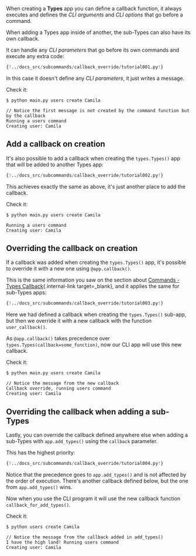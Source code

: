 When creating a **Types** app you can define a callback function, it always executes and defines the *CLI arguments* and *CLI options* that go before a command.

When adding a Types app inside of another, the sub-Types can also have its own callback.

It can handle any *CLI parameters* that go before its own commands and execute any extra code:

```Python hl_lines="9 10 11"
{!../docs_src/subcommands/callback_override/tutorial001.py!}
```

In this case it doesn't define any *CLI parameters*, it just writes a message.

Check it:

<div class="termy">

```console
$ python main.py users create Camila

// Notice the first message is not created by the command function but by the callback
Running a users command
Creating user: Camila
```

</div>

## Add a callback on creation

It's also possible to add a callback when creating the `types.Types()` app that will be added to another Types app:

```Python hl_lines="6 7  10"
{!../docs_src/subcommands/callback_override/tutorial002.py!}
```

This achieves exactly the same as above, it's just another place to add the callback.

Check it:

<div class="termy">

```console
$ python main.py users create Camila

Running a users command
Creating user: Camila
```

</div>

## Overriding the callback on creation

If a callback was added when creating the `types.Types()` app, it's possible to override it with a new one using `@app.callback()`.

This is the same information you saw on the section about [Commands - Types Callback](../commands/callback.md){.internal-link target=_blank}, and it applies the same for sub-Types apps:

```Python hl_lines="6 7  10  14 15 16"
{!../docs_src/subcommands/callback_override/tutorial003.py!}
```

Here we had defined a callback when creating the `types.Types()` sub-app, but then we override it with a new callback with the function `user_callback()`.

As `@app.callback()` takes precedence over `types.Types(callback=some_function)`, now our CLI app will use this new callback.

Check it:

<div class="termy">

```console
$ python main.py users create Camila

// Notice the message from the new callback
Callback override, running users command
Creating user: Camila
```

</div>

## Overriding the callback when adding a sub-Types

Lastly, you can override the callback defined anywhere else when adding a sub-Types with `app.add_types()` using the `callback` parameter.

This has the highest priority:

```Python hl_lines="13 14  17"
{!../docs_src/subcommands/callback_override/tutorial004.py!}
```

Notice that the precedence goes to `app.add_types()` and is not affected by the order of execution. There's another callback defined below, but the one from `app.add_types()` wins.

Now when you use the CLI program it will use the new callback function `callback_for_add_types()`.

Check it:

<div class="termy">

```console
$ python users create Camila

// Notice the message from the callback added in add_types()
I have the high land! Running users command
Creating user: Camila
```

</div>
